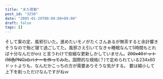 ```yaml
---
title: "また夜勤"
post_id: "3250"
date: "2005-01-29T00:00:00+09:00"
draft: false
tags: []
---
```



そして案の定、風邪引いた。進めたいモノがたくさんあるが無茶すると余計響きそうなので殆ど寝て過ごしてた。風邪さえ引いてなきゃ睡眠なんて5時間もとれば十分なんだがorz と言うわけで些細な更新しかしていません。~~200x40ドット(16色PNG)のバナーを作ってみた~~。国際的な規格(？)で定められている234x60ドットよりも、なんだかこっちの方が需要ありそうな気がする。 要は縮小して上下を削っただけなんですがねｗ
